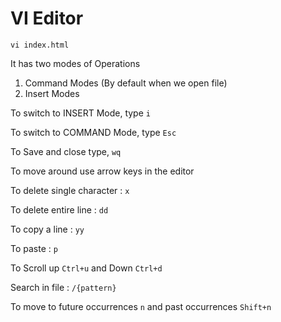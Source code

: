 # VI Editor


`vi index.html`

It has two modes of Operations
1. Command Modes (By default when we open file)
2. Insert Modes

To switch to INSERT Mode, type `i`

To switch to COMMAND Mode, type `Esc`

To Save and close type, `wq`

To move around use arrow keys in the editor

To delete single character : `x`

To delete entire line : `dd`

To copy a line : `yy`

To paste : `p`

To Scroll up `Ctrl+u` and Down `Ctrl+d`

Search in file : `/{pattern}`

To move to future occurrences `n` and past occurrences `Shift+n`
